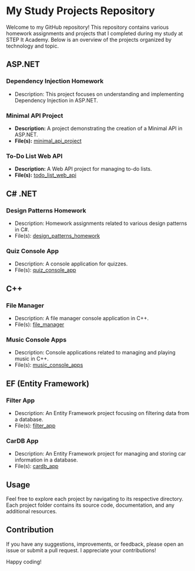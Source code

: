 # My Study Projects Repository

Welcome to my GitHub repository! This repository contains various homework assignments and projects that I completed during my study at STEP It Academy. Below is an overview of the projects organized by technology and topic.

## ASP.NET

### Dependency Injection Homework
- Description: This project focuses on understanding and implementing Dependency Injection in ASP.NET.

### Minimal API Project
- **Description:** A project demonstrating the creation of a Minimal API in ASP.NET.
- **File(s):** [minimal_api_project]([link/to/minimal_api_project](https://github.com/faridibirov/ITStep-Academy/tree/ASP/Minimal%20API))

### To-Do List Web API
- **Description:** A Web API project for managing to-do lists.
- **File(s):** [todo_list_web_api]([link/to/todo_list_web_api](https://github.com/faridibirov/ITStep-Academy/tree/ASP/ToDo_WEB_API))

## C# .NET

### Design Patterns Homework
- Description: Homework assignments related to various design patterns in C#.
- File(s): [design_patterns_homework](link/to/design_patterns_homework)

### Quiz Console App
- Description: A console application for quizzes.
- File(s): [quiz_console_app](link/to/quiz_console_app)

## C++

### File Manager
- Description: A file manager console application in C++.
- File(s): [file_manager](link/to/file_manager)

### Music Console Apps
- Description: Console applications related to managing and playing music in C++.
- File(s): [music_console_apps](link/to/music_console_apps)

## EF (Entity Framework)

### Filter App
- Description: An Entity Framework project focusing on filtering data from a database.
- File(s): [filter_app](link/to/filter_app)

### CarDB App
- Description: An Entity Framework project for managing and storing car information in a database.
- File(s): [cardb_app](link/to/cardb_app)

## Usage
Feel free to explore each project by navigating to its respective directory. Each project folder contains its source code, documentation, and any additional resources.

## Contribution
If you have any suggestions, improvements, or feedback, please open an issue or submit a pull request. I appreciate your contributions!

Happy coding!
